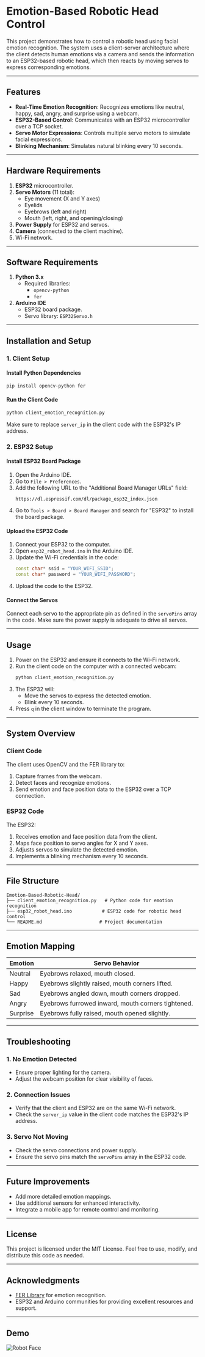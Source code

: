 # Emotion-Based Robotic Head Control

This project demonstrates how to control a robotic head using facial emotion recognition. The system uses a client-server architecture where the client detects human emotions via a camera and sends the information to an ESP32-based robotic head, which then reacts by moving servos to express corresponding emotions.

---

## Features

- **Real-Time Emotion Recognition**: Recognizes emotions like neutral, happy, sad, angry, and surprise using a webcam.
- **ESP32-Based Control**: Communicates with an ESP32 microcontroller over a TCP socket.
- **Servo Motor Expressions**: Controls multiple servo motors to simulate facial expressions.
- **Blinking Mechanism**: Simulates natural blinking every 10 seconds.

---

## Hardware Requirements

1. **ESP32** microcontroller.
2. **Servo Motors** (11 total):
   - Eye movement (X and Y axes)
   - Eyelids
   - Eyebrows (left and right)
   - Mouth (left, right, and opening/closing)
3. **Power Supply** for ESP32 and servos.
4. **Camera** (connected to the client machine).
5. Wi-Fi network.

---

## Software Requirements

1. **Python 3.x**
   - Required libraries:
     - `opencv-python`
     - `fer`
2. **Arduino IDE**
   - ESP32 board package.
   - Servo library: `ESP32Servo.h`

---

## Installation and Setup

### 1. Client Setup

#### Install Python Dependencies

```bash
pip install opencv-python fer
```

#### Run the Client Code

```bash
python client_emotion_recognition.py
```

Make sure to replace `server_ip` in the client code with the ESP32's IP address.

### 2. ESP32 Setup

#### Install ESP32 Board Package

1. Open the Arduino IDE.
2. Go to `File > Preferences`.
3. Add the following URL to the "Additional Board Manager URLs" field:
   ```
   https://dl.espressif.com/dl/package_esp32_index.json
   ```
4. Go to `Tools > Board > Board Manager` and search for "ESP32" to install the board package.

#### Upload the ESP32 Code

1. Connect your ESP32 to the computer.
2. Open `esp32_robot_head.ino` in the Arduino IDE.
3. Update the Wi-Fi credentials in the code:
   ```cpp
   const char* ssid = "YOUR_WIFI_SSID";
   const char* password = "YOUR_WIFI_PASSWORD";
   ```
4. Upload the code to the ESP32.

#### Connect the Servos

Connect each servo to the appropriate pin as defined in the `servoPins` array in the code. Make sure the power supply is adequate to drive all servos.

---

## Usage

1. Power on the ESP32 and ensure it connects to the Wi-Fi network.
2. Run the client code on the computer with a connected webcam:
   ```bash
   python client_emotion_recognition.py
   ```
3. The ESP32 will:
   - Move the servos to express the detected emotion.
   - Blink every 10 seconds.
4. Press `q` in the client window to terminate the program.

---

## System Overview

### Client Code

The client uses OpenCV and the FER library to:

1. Capture frames from the webcam.
2. Detect faces and recognize emotions.
3. Send emotion and face position data to the ESP32 over a TCP connection.

### ESP32 Code

The ESP32:

1. Receives emotion and face position data from the client.
2. Maps face position to servo angles for X and Y axes.
3. Adjusts servos to simulate the detected emotion.
4. Implements a blinking mechanism every 10 seconds.

---

## File Structure

```
Emotion-Based-Robotic-Head/
├── client_emotion_recognition.py   # Python code for emotion recognition
├── esp32_robot_head.ino           # ESP32 code for robotic head control
└── README.md                     # Project documentation
```

---

## Emotion Mapping

| Emotion  | Servo Behavior                                     |
| -------- | -------------------------------------------------- |
| Neutral  | Eyebrows relaxed, mouth closed.                    |
| Happy    | Eyebrows slightly raised, mouth corners lifted.    |
| Sad      | Eyebrows angled down, mouth corners dropped.       |
| Angry    | Eyebrows furrowed inward, mouth corners tightened. |
| Surprise | Eyebrows fully raised, mouth opened slightly.      |

---

## Troubleshooting

### 1. No Emotion Detected

- Ensure proper lighting for the camera.
- Adjust the webcam position for clear visibility of faces.

### 2. Connection Issues

- Verify that the client and ESP32 are on the same Wi-Fi network.
- Check the `server_ip` value in the client code matches the ESP32's IP address.

### 3. Servo Not Moving

- Check the servo connections and power supply.
- Ensure the servo pins match the `servoPins` array in the ESP32 code.

---

## Future Improvements

- Add more detailed emotion mappings.
- Use additional sensors for enhanced interactivity.
- Integrate a mobile app for remote control and monitoring.

---

## License

This project is licensed under the MIT License. Feel free to use, modify, and distribute this code as needed.

---

## Acknowledgments

- [FER Library](https://github.com/justinshenk/fer) for emotion recognition.
- ESP32 and Arduino communities for providing excellent resources and support.

---

## Demo

![Robot Face](RobotFace.jpg)

